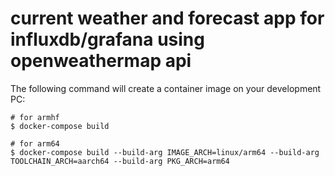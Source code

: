 # current weather and forecast app for influxdb/grafana using openweathermap api

The following command will create a container image on your development PC:
```
# for armhf
$ docker-compose build

# for arm64
$ docker-compose build --build-arg IMAGE_ARCH=linux/arm64 --build-arg TOOLCHAIN_ARCH=aarch64 --build-arg PKG_ARCH=arm64
```